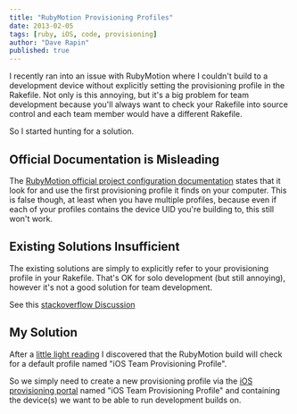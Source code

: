```yaml
---
title: "RubyMotion Provisioning Profiles"
date: 2013-02-05
tags: [ruby, iOS, code, provisioning]
author: "Dave Rapin"
published: true
---
```


I recently ran into an issue with RubyMotion where I couldn't build to a development device without explicitly setting the provisioning profile in the Rakefile. Not only is this annoying, but it's a big problem for team development because you'll always want to check your Rakefile into source control and each team member would have a different Rakefile.

So I started hunting for a solution.

## Official Documentation is Misleading

The [RubyMotion official project configuration documentation](http://www.rubymotion.com/developer-center/guides/project-management/#_configuration) states that it look for and use the first provisioning profile it finds on your computer. This is false though, at least when you have multiple profiles, because even if each of your profiles contains the device UID you're building to, this still won't work.

## Existing Solutions Insufficient

The existing solutions are simply to explicitly refer to your provisioning profile in your Rakefile. That's OK for solo development (but still annoying), however it's not a good solution for team development.

See this [stackoverflow Discussion](http://stackoverflow.com/questions/13539743/rubymotion-build-error-cant-find-a-provisioning-profile-named-mixios-tea)

## My Solution

After a [little light reading](https://github.com/HipByte/RubyMotion/blob/master/lib/motion/project/config.rb) I discovered that the RubyMotion build will check for a default profile named "iOS Team Provisioning Profile".

So we simply need to create a new provisioning profile via the [iOS provisioning portal](https://developer.apple.com/ios/manage/overview/index.action) named "iOS Team Provisioning Profile" and containing the device(s) we want to be able to run development builds on.


